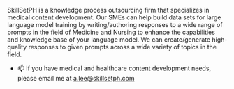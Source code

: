 SkillSetPH is a knowledge process outsourcing firm that specializes in medical content development.
Our SMEs can help build data sets for large language model training by writing/authoring responses to a wide range of prompts in the field of Medicine and Nursing 
to enhance the capabilities and knowledge base of your language model. We can create/generate high-quality responses to given prompts across a wide variety of topics in the field.

- 📫 If you have medical and healthcare content development needs, please email me at a.lee@skillsetph.com

<!---
SkillSetPH/SkillSetPH is a ✨ special ✨ repository because its `README.md` (this file) appears on your GitHub profile.
You can click the Preview link to take a look at your changes.
--->

